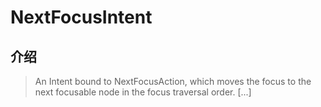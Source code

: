 # NextFocusIntent

## 介绍

> An Intent bound to NextFocusAction, which moves the focus to the next focusable node in the focus traversal order. [...]
